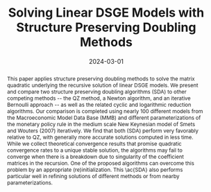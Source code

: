 ---
title: Solving Linear DSGE Models with Structure Preserving Doubling Methods
authors:
- Johannes Huber
- admin
- Johanna Saecker
date: '2024-03-01'
publishDate: '2024-03-01'
publication_types:
- article
publication: ""
doi: ''
abstract: This paper applies structure preserving doubling methods to solve the matrix quadratic underlying the recursive solution of linear DSGE models. We present and compare two structure preserving doubling algorithms (SDA) to other competing methods -- the QZ method, a Newton algorithm, and an iterative Bernoulli  approach -- as well as the related cyclic and logarithmic reduction algorithms. Our comparison is completed using nearly 100 different models from the Macroeconomic Model Data Base (MMB) and different parameterizations of the monetary policy rule in the medium scale New Keynesian model of Smets and Wouters (2007) iteratively. We find that both (SDA) perform very favorably relative to QZ, with generally more accurate solutions computed in less time. While we collect theoretical convergence results that promise quadratic convergence rates to a unique stable solution, the algorithms may fail to converge when there is a breakdown due to singularity of the coefficient matrices in the recursion. One of the proposed algorithms can overcome this problem by an appropriate (re)initialization. This \ac{SDA} also performs particular well in refining solutions of different methods or from nearby parameterizations.
tags:
- Numerical accuracy
- DSGE
- Solution methods

# Display this page in the Featured widget?
featured: false

links:
- name: IMFS Working Paper Series
  url: https://www.imfs-frankfurt.de/forschung/imfs-working-papers/details.html?tx_mmpublications_publicationsdetail%5Bcontroller%5D=Publication&tx_mmpublications_publicationsdetail%5Bpublication%5D=461&cHash=f53244e0345a27419a9d40a3af98c02f
url_pdf: https://hessenbox-a10.rz.uni-frankfurt.de/dl/fiKYrFgTkN2YkgmiWRNbpW/doubling_DSGE.pdf
url_code: 'https://github.com/HugoBlox/hugo-blox-builder'
url_dataset: '#'
url_poster: '#'
url_project: ''
url_slides: ''
url_source: '#'
url_video: '#'

share: false
---